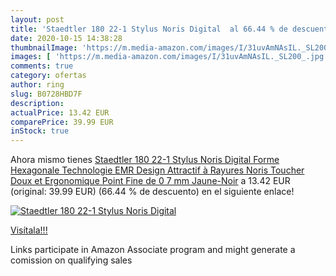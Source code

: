 ```yaml
---
layout: post
title: 'Staedtler 180 22-1 Stylus Noris Digital  al 66.44 % de descuento'
date: 2020-10-15 14:38:28
thumbnailImage: 'https://m.media-amazon.com/images/I/31uvAmNAsIL._SL200_.jpg'
images: [ 'https://m.media-amazon.com/images/I/31uvAmNAsIL._SL200_.jpg' ]
comments: true
category: ofertas
author: ring
slug: B0728HBD7F
description:
actualPrice: 13.42 EUR
comparePrice: 39.99 EUR
inStock: true
---
```


Ahora mismo tienes [Staedtler 180 22-1 Stylus Noris Digital  Forme Hexagonale  Technologie EMR  Design Attractif à Rayures Noris  Toucher Doux et Ergonomique  Point Fine de 0 7 mm  Jaune-Noir](https://www.amazon.fr/dp/B0728HBD7F/?tag=tolees0d-21) a 13.42 EUR (original: 39.99 EUR) (66.44 %  de descuento) en el siguiente enlace!

[![Staedtler 180 22-1 Stylus Noris Digital ](https://m.media-amazon.com/images/I/31uvAmNAsIL._SL200_.jpg)](https://www.amazon.fr/dp/B0728HBD7F/?tag=tolees0d-21)

[Visítala!!!](https://www.amazon.fr/dp/B0728HBD7F/?tag=tolees0d-21)

Links participate in Amazon Associate program and might generate a comission on qualifying sales
